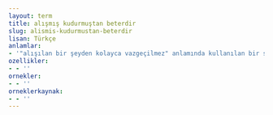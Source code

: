 ```yaml
---
layout: term
title: alışmış kudurmuştan beterdir
slug: alismis-kudurmustan-beterdir
lisan: Türkçe
anlamlar:
- '"alışılan bir şeyden kolayca vazgeçilmez" anlamında kullanılan bir söz'
ozellikler:
- - ''
ornekler:
- - ''
orneklerkaynak:
- - ''
---
```

